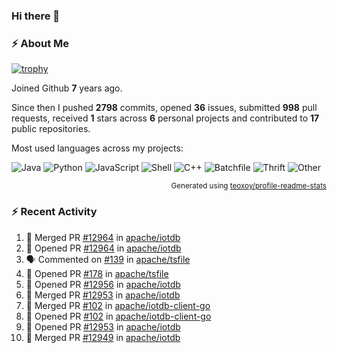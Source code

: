 ### Hi there 👋

### :zap: About Me

[![trophy](https://github-profile-trophy.vercel.app/?username=HTHou&theme=onedark)](https://github.com/ryo-ma/github-profile-trophy)
   
Joined Github **7** years ago.

Since then I pushed **2798** commits, opened **36** issues, submitted **998** pull requests, received **1** stars across **6** personal projects and contributed to **17** public repositories.

Most used languages across my projects:

![Java](https://img.shields.io/static/v1?style=flat-square&label=%E2%A0%80&color=555&labelColor=%23b07219&message=Java%EF%B8%B196.4%25)
![Python](https://img.shields.io/static/v1?style=flat-square&label=%E2%A0%80&color=555&labelColor=%233572A5&message=Python%EF%B8%B10.8%25)
![JavaScript](https://img.shields.io/static/v1?style=flat-square&label=%E2%A0%80&color=555&labelColor=%23f1e05a&message=JavaScript%EF%B8%B10.6%25)
![Shell](https://img.shields.io/static/v1?style=flat-square&label=%E2%A0%80&color=555&labelColor=%2389e051&message=Shell%EF%B8%B10.4%25)
![C++](https://img.shields.io/static/v1?style=flat-square&label=%E2%A0%80&color=555&labelColor=%23f34b7d&message=C%2B%2B%EF%B8%B10.4%25)
![Batchfile](https://img.shields.io/static/v1?style=flat-square&label=%E2%A0%80&color=555&labelColor=%23C1F12E&message=Batchfile%EF%B8%B10.3%25)
![Thrift](https://img.shields.io/static/v1?style=flat-square&label=%E2%A0%80&color=555&labelColor=%23D12127&message=Thrift%EF%B8%B10.2%25)
![Other](https://img.shields.io/static/v1?style=flat-square&label=%E2%A0%80&color=555&labelColor=%23ededed&message=Other%EF%B8%B10.4%25)

<p align="right"><sub>Generated using <a href="https://github.com/marketplace/actions/profile-readme-stats">teoxoy/profile-readme-stats</a></sub></p>


<!--![](https://github.com/HTHou/HTHou/blob/output/github-contribution-grid-snake.svg)-->

<!--![Haonan Hou's github stats](https://github-readme-stats.vercel.app/api?username=HTHou&count_private=true&show_icons=true&theme=onedark)-->

<!--![Haonan Hou's wakatime stats](https://github-readme-stats.vercel.app/api/wakatime?username=HTHou&layout=compact&theme=onedark)-->

<!--![Top Langs](https://github-readme-stats.vercel.app/api/top-langs/?username=HTHou&theme=onedark&layout=compact)-->

### :zap: Recent Activity
<!--START_SECTION:activity-->
1. 🎉 Merged PR [#12964](https://github.com/apache/iotdb/pull/12964) in [apache/iotdb](https://github.com/apache/iotdb)
2. 💪 Opened PR [#12964](https://github.com/apache/iotdb/pull/12964) in [apache/iotdb](https://github.com/apache/iotdb)
3. 🗣 Commented on [#139](https://github.com/apache/tsfile/pull/139#issuecomment-2235292718) in [apache/tsfile](https://github.com/apache/tsfile)
4. 💪 Opened PR [#178](https://github.com/apache/tsfile/pull/178) in [apache/tsfile](https://github.com/apache/tsfile)
5. 💪 Opened PR [#12956](https://github.com/apache/iotdb/pull/12956) in [apache/iotdb](https://github.com/apache/iotdb)
6. 🎉 Merged PR [#12953](https://github.com/apache/iotdb/pull/12953) in [apache/iotdb](https://github.com/apache/iotdb)
7. 🎉 Merged PR [#102](https://github.com/apache/iotdb-client-go/pull/102) in [apache/iotdb-client-go](https://github.com/apache/iotdb-client-go)
8. 💪 Opened PR [#102](https://github.com/apache/iotdb-client-go/pull/102) in [apache/iotdb-client-go](https://github.com/apache/iotdb-client-go)
9. 💪 Opened PR [#12953](https://github.com/apache/iotdb/pull/12953) in [apache/iotdb](https://github.com/apache/iotdb)
10. 🎉 Merged PR [#12949](https://github.com/apache/iotdb/pull/12949) in [apache/iotdb](https://github.com/apache/iotdb)
<!--END_SECTION:activity-->

<!--
**HTHou/HTHou** is a ✨ _special_ ✨ repository because its `README.md` (this file) appears on your GitHub profile.

Here are some ideas to get you started:

- 🔭 I’m currently working on ...
- 🌱 I’m currently learning ...
- 👯 I’m looking to collaborate on ...
- 🤔 I’m looking for help with ...
- 💬 Ask me about ...
- 📫 How to reach me: ...
- 😄 Pronouns: ...
- ⚡ Fun fact: ...
-->
